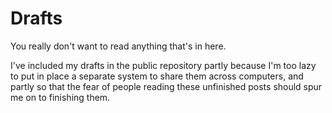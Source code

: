 # Drafts

You really don't want to read anything that's in here.

I've included my drafts in the public repository
partly because I'm too lazy to put in place a separate system
to share them across computers,
and partly so that the fear of people reading these unfinished posts
should spur me on to finishing them.
